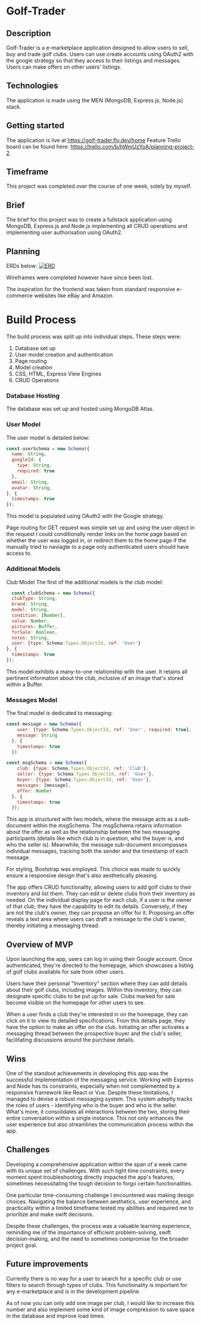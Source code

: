 # Golf-Trader

## Description

Golf-Trader is a e-marketplace application designed to allow users to sell, buy and trade golf clubs. Users can use create accounts using OAuth2 with the google strategy so that they access to their listings and messages. Users can make offers on other users' listings.

## Technologies
The application is made using the MEN (MongoDB, Express.js, Node.js) stack. 


## Getting started
The application is live at https://golf-trader.fly.dev/home 
Feature Trello board can be found here: https://trello.com/b/hWmUzYoA/planning-project-2


## Timeframe
This project was completed over the course of one week, solely by myself.


## Brief
The brief for this project was to create a fullstack application using MongoDB, Express.js and Node.js implementing all CRUD operations and implementing user authorisation using OAuth2.


## Planning
ERDs below:
[![ERD]([Imgur](https://i.imgur.com/PQLbuwT.png))](https://littlesoterios.imgur.com/)

Wireframes were completed however have since been lost.

The inspiration for the frontend was taken from standard responsive e-commerce websites like eBay and Amazon.

# Build Process
The build process was split up into individual steps. These steps were:
1. Database set up
2. User model creation and authentication
3. Page routing
4. Model creation
5. CSS, HTML, Express View Engines
6. CRUD Operations
   
### Database Hosting
The database was set up and hosted using MongoDB Atlas.

### User Model

The user model is detailed below:

```javascript
const userSchema = new Schema({
  name: String,
  googleId: {
    type: String,
    required: true
  },
  email: String,
  avatar: String,
}, {
  timestamps: true
});
```
This model is populated using OAuth2 with the Google strategy.

Page routing for GET request was simple set up and using the user object in the request I could conditionally render links on the home page based on whether the user was logged in, or redirect them to the home page if the manually tried to naviagte to a page only authenticated users should have access to.

### Additional Models
Club Model
The first of the additional models is the club model:
```javascript
  const clubSchema = new Schema({
  clubType: String,
  brand: String,
  model: String,
  condition: [Number],
  value: Number,
  pictures: Buffer,
  forSale: Boolean,
  notes: String,
  user: {type: Schema.Types.ObjectId, ref: 'User'}
}, {
  timestamps: true
});
```

This model exhibits a many-to-one relationship with the user. It retains all pertinent information about the club, inclusive of an image that's stored within a Buffer.

### Messages Model
The final model is dedicated to messaging:
```javascript
const message = new Schema({
    user: {type: Schema.Types.ObjectId, ref: 'User', required: true},
    message: String
  }, {
    timestamps: true
  })

const msgSchema = new Schema({
    club: {type: Schema.Types.ObjectId, ref: 'Club'},
    seller: {type: Schema.Types.ObjectId, ref: 'User'},
    buyer: {type: Schema.Types.ObjectId, ref: 'User'},
    messages: [message],
    offer: Number
  }, {
    timestamps: true
  });
```

This app is structured with two models, where the message acts as a sub-document within the msgSchema. The msgSchema retains information about the offer as well as the relationship between the two messaging participants (details like which club is in question, who the buyer is, and who the seller is). Meanwhile, the message sub-document encompasses individual messages, tracking both the sender and the timestamp of each message.

For styling, Bootstrap was employed. This choice was made to quickly ensure a responsive design that's also aesthetically pleasing.

The app offers CRUD functionality, allowing users to add golf clubs to their inventory and list them. They can edit or delete clubs from their inventory as needed. On the individual display page for each club, if a user is the owner of that club, they have the capability to edit its details. Conversely, if they are not the club's owner, they can propose an offer for it. Proposing an offer reveals a text area where users can draft a message to the club's owner, thereby initiating a messaging thread.

##  Overview of MVP
Upon launching the app, users can log in using their Google account. Once authenticated, they're directed to the homepage, which showcases a listing of golf clubs available for sale from other users.

Users have their personal "Inventory" section where they can add details about their golf clubs, including images. Within this inventory, they can designate specific clubs to be put up for sale. Clubs marked for sale become visible on the homepage for other users to see.

When a user finds a club they're interested in on the homepage, they can click on it to view its detailed specifications. From this details page, they have the option to make an offer on the club. Initiating an offer activates a messaging thread between the prospective buyer and the club's seller, facilitating discussions around the purchase details.


## Wins
One of the standout achievements in developing this app was the successful implementation of the messaging service. Working with Express and Node has its constraints, especially when not complemented by a responsive framework like React or Vue. Despite these limitations, I managed to devise a robust messaging system. This system adeptly tracks the roles of users - identifying who is the buyer and who is the seller. What's more, it consolidates all interactions between the two, storing their entire conversation within a single instance. This not only enhances the user experience but also streamlines the communication process within the app.

## Challenges
Developing a comprehensive application within the span of a week came with its unique set of challenges. With such tight time constraints, every moment spent troubleshooting directly impacted the app's features, sometimes necessitating the tough decision to forgo certain functionalities.

One particular time-consuming challenge I encountered was making design choices. Navigating the balance between aesthetics, user experience, and practicality within a limited timeframe tested my abilities and required me to prioritize and make swift decisions.

Despite these challenges, the process was a valuable learning experience, reminding me of the importance of efficient problem-solving, swift decision-making, and the need to sometimes compromise for the broader project goal.

## Future improvements
Currently there is no way for a user to search for a specific club or use filters to search through types of clubs. This functionality is important for any e-marketplace and is in the development pipeline. 

As of now you can only add one image per club, I would like to increase this number and also implement some kind of image compression to save space in the database and improve load times.
